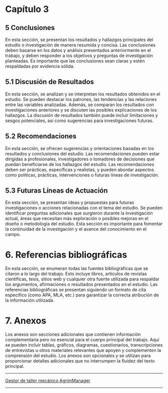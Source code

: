 # Capítulo 3

## 5 Conclusiones
En esta sección, se presentan los resultados y hallazgos principales del estudio o investigación de manera resumida y concisa. Las conclusiones deben basarse en los datos y análisis presentados anteriormente en el trabajo, y deben responder a los objetivos y preguntas de investigación planteadas. Es importante que las conclusiones sean claras y estén respaldadas por evidencia sólida.

## 5.1 Discusión de Resultados
En esta sección, se analizan y se interpretan los resultados obtenidos en el estudio. Se pueden destacar los patrones, las tendencias y las relaciones entre las variables analizadas. Además, se comparan los resultados con investigaciones anteriores y se discuten las posibles explicaciones de los hallazgos. La discusión de resultados también puede incluir limitaciones y sesgos potenciales, así como sugerencias para investigaciones futuras.

## 5.2 Recomendaciones
En esta sección, se ofrecen sugerencias y orientaciones basadas en los resultados y conclusiones del estudio. Las recomendaciones pueden estar dirigidas a profesionales, investigadores o tomadores de decisiones que puedan beneficiarse de los hallazgos del estudio. Las recomendaciones deben ser prácticas, específicas y realistas, y pueden abordar aspectos como políticas, prácticas, intervenciones o futuras líneas de investigación.

## 5.3 Futuras Líneas de Actuación
En esta sección, se presentan ideas y propuestas para futuras investigaciones o acciones relacionadas con el tema del estudio. Se pueden identificar preguntas adicionales que surgieron durante la investigación actual, áreas que necesitan más exploración o posibles mejoras en el diseño o metodología del estudio. Esta sección es importante para fomentar la continuidad de la investigación y el avance del conocimiento en el campo.

# 6. Referencias bibliográficas
En esta sección, se enumeran todas las fuentes bibliográficas que se citaron a lo largo del trabajo. Esto incluye libros, artículos de revistas científicas, tesis, sitios web y cualquier otra fuente utilizada para respaldar los argumentos, afirmaciones o resultados presentados en el estudio. Las referencias bibliográficas se presentan siguiendo un formato de cita específico (como APA, MLA, etc.) para garantizar la correcta atribución de la información utilizada.

# 7. Anexos
Los anexos son secciones adicionales que contienen información complementaria pero no esencial para el cuerpo principal del trabajo. Aquí se pueden incluir tablas, gráficos, diagramas, cuestionarios, transcripciones de entrevistas u otros materiales relevantes que apoyen y complementen la comprensión del estudio. Los anexos son opcionales y se utilizan para proporcionar detalles adicionales que no interrumpen la fluidez del texto principal.

***
[Gestor de taller mecánico AgrimManager](https://www.notion.so/Gestor-de-taller-mec-nico-AgrimManager-a8d44826c2494e15bcb235fc1019938d?pvs=4#639e240d059742f18e5e23f296b70733)
***
